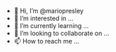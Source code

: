 - 👋 Hi, I’m @mariopresley
- 👀 I’m interested in ...
- 🌱 I’m currently learning ...
- 💞️ I’m looking to collaborate on ...
- 📫 How to reach me ...

<!---
mariopresley/mariopresley is a ✨ special ✨ repository because its `README.md` (this file) appears on your GitHub profile.
You can click the Preview link to take a look at your changes.
--->
